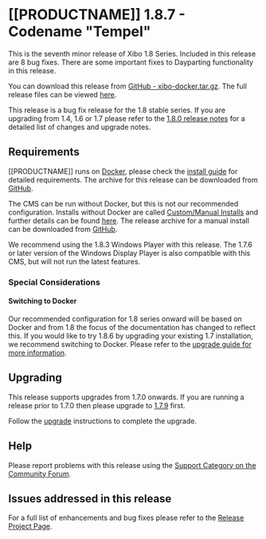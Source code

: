 <!--toc=getting_started-->

# [[PRODUCTNAME]] 1.8.7 - Codename "Tempel"

This is the seventh minor release of Xibo 1.8 Series. Included in this release are 8 bug fixes. There are some important fixes to Dayparting functionality in this release.

You can download this release from [GitHub - xibo-docker.tar.gz](https://github.com/xibosignage/xibo-cms/releases/download/1.8.7/xibo-docker.tar.gz). The full release files can be viewed [here](https://github.com/xibosignage/xibo-cms/releases/tag/1.8.7).

This release is a bug fix release for the 1.8 stable series. If you are upgrading from 1.4, 1.6 or 1.7 please refer to the [1.8.0 release notes](release_notes_1.8.0.html) for a detailed list of changes and upgrade notes.




## Requirements

[[PRODUCTNAME]] runs on [Docker](install_docker.html), please check the [install guide](install_cms.html) for detailed requirements. The archive for this release can be downloaded from [GitHub](https://github.com/xibosignage/xibo-docker/releases/tag/1.8.7).

The CMS can be run without Docker, but this is not our recommended configuration. Installs without Docker are called [Custom/Manual Installs](manual_install.html) and further details can be found [here](manual_install.html). The release archive for a manual install can be downloaded from [GitHub](https://github.com/xibosignage/xibo-cms/releases/tag/1.8.7).

We recommend using the 1.8.3 Windows Player with this release. The 1.7.6 or later version of the Windows Display Player is also compatible with this CMS, but will not run the latest features.



### Special Considerations

#### Switching to Docker
Our recommended configuration for 1.8 series onward will be based on Docker and from 1.8 the focus of the documentation has changed to reflect this. If you would like to try 1.8.6 by upgrading your existing 1.7 installation, we recommend switching to Docker. Please refer to the [upgrade guide for more information](upgrade_switch_to_docker.html).




## Upgrading

This release supports upgrades from 1.7.0 onwards. If you are running a release prior to 1.7.0 then please upgrade to [1.7.9](release_notes_1.7.9.html) first.

Follow the [upgrade](upgrade.html) instructions to complete the upgrade.



## Help

Please report problems with this release using the [Support Category on the Community Forum](https://community.xibo.org.uk/c/support).



## Issues addressed in this release

For a full list of enhancements and bug fixes please refer to the [Release Project Page](https://github.com/xibosignage/xibo/issues?q=milestone%3A1.8.7+is%3Aclosed).
